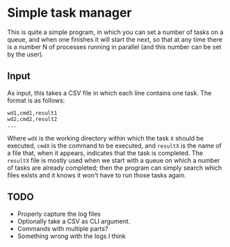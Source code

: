 # Simple task manager

This is quite a simple program, in which you can set a number of tasks on a queue, and when one finishes it will start the next, so that at any time there is a number N of processes running in parallel (and this number can be set by the user).


## Input
As input, this takes a CSV file in which each line contains one task. The format is as follows:
```
wd1,cmd1,result1
wd2,cmd2,result2
...
```
Where `wdX` is the working directory within which the task `X` should be executed, `cmdX` is the command to be executed, and `resultX` is the name of a file that, when it appears, indicates that the task is completed. The `resultX` file is mostly used when we start with a queue on which a number of tasks are already completed; then the program can simply search which files exists and it knows it won't have to run those tasks again.



## TODO
- Properly capture the log files
- Optionally take a CSV as CLI argument.
- Commands with multiple parts?
- Something wrong with the logs I think



